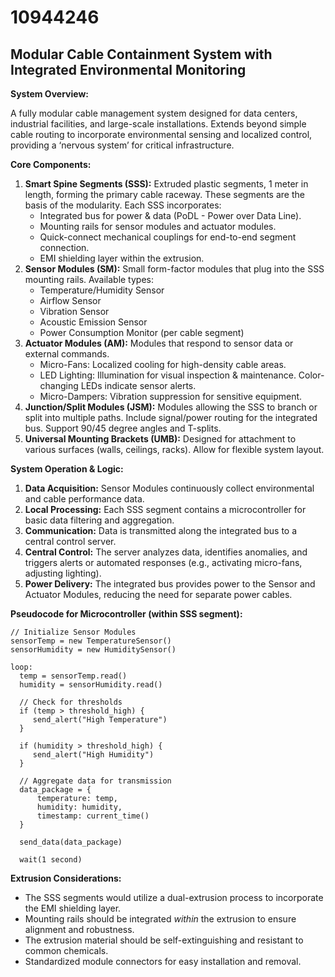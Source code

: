 # 10944246

## Modular Cable Containment System with Integrated Environmental Monitoring

**System Overview:**

A fully modular cable management system designed for data centers, industrial facilities, and large-scale installations. Extends beyond simple cable routing to incorporate environmental sensing and localized control, providing a ‘nervous system’ for critical infrastructure.

**Core Components:**

1.  **Smart Spine Segments (SSS):** Extruded plastic segments, 1 meter in length, forming the primary cable raceway. These segments are the basis of the modularity.  Each SSS incorporates:
    *   Integrated bus for power & data (PoDL - Power over Data Line).
    *   Mounting rails for sensor modules and actuator modules.
    *   Quick-connect mechanical couplings for end-to-end segment connection.
    *   EMI shielding layer within the extrusion.
2.  **Sensor Modules (SM):**  Small form-factor modules that plug into the SSS mounting rails. Available types:
    *   Temperature/Humidity Sensor
    *   Airflow Sensor
    *   Vibration Sensor
    *   Acoustic Emission Sensor
    *   Power Consumption Monitor (per cable segment)
3.  **Actuator Modules (AM):** Modules that respond to sensor data or external commands.
    *   Micro-Fans:  Localized cooling for high-density cable areas.
    *   LED Lighting:  Illumination for visual inspection & maintenance.  Color-changing LEDs indicate sensor alerts.
    *   Micro-Dampers: Vibration suppression for sensitive equipment.
4.  **Junction/Split Modules (JSM):** Modules allowing the SSS to branch or split into multiple paths. Include signal/power routing for the integrated bus.  Support 90/45 degree angles and T-splits.
5.  **Universal Mounting Brackets (UMB):** Designed for attachment to various surfaces (walls, ceilings, racks). Allow for flexible system layout.

**System Operation & Logic:**

1.  **Data Acquisition:** Sensor Modules continuously collect environmental and cable performance data.
2.  **Local Processing:** Each SSS segment contains a microcontroller for basic data filtering and aggregation.
3.  **Communication:** Data is transmitted along the integrated bus to a central control server.
4.  **Central Control:** The server analyzes data, identifies anomalies, and triggers alerts or automated responses (e.g., activating micro-fans, adjusting lighting).
5.  **Power Delivery:** The integrated bus provides power to the Sensor and Actuator Modules, reducing the need for separate power cables.

**Pseudocode for Microcontroller (within SSS segment):**

```
// Initialize Sensor Modules
sensorTemp = new TemperatureSensor()
sensorHumidity = new HumiditySensor()

loop:
  temp = sensorTemp.read()
  humidity = sensorHumidity.read()

  // Check for thresholds
  if (temp > threshold_high) {
     send_alert("High Temperature")
  }

  if (humidity > threshold_high) {
     send_alert("High Humidity")
  }

  // Aggregate data for transmission
  data_package = {
      temperature: temp,
      humidity: humidity,
      timestamp: current_time()
  }

  send_data(data_package)

  wait(1 second)
```

**Extrusion Considerations:**

*   The SSS segments would utilize a dual-extrusion process to incorporate the EMI shielding layer.
*   Mounting rails should be integrated *within* the extrusion to ensure alignment and robustness.
*   The extrusion material should be self-extinguishing and resistant to common chemicals.
*   Standardized module connectors for easy installation and removal.